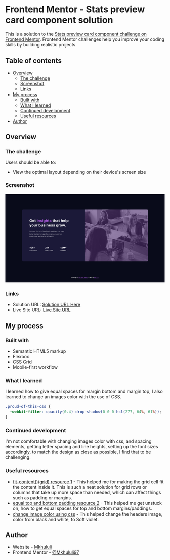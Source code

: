 # Frontend Mentor - Stats preview card component solution

This is a solution to the [Stats preview card component challenge on Frontend Mentor](https://www.frontendmentor.io/challenges/stats-preview-card-component-8JqbgoU62). Frontend Mentor challenges help you improve your coding skills by building realistic projects.

## Table of contents

- [Overview](#overview)
  - [The challenge](#the-challenge)
  - [Screenshot](#screenshot)
  - [Links](#links)
- [My process](#my-process)
  - [Built with](#built-with)
  - [What I learned](#what-i-learned)
  - [Continued development](#continued-development)
  - [Useful resources](#useful-resources)
- [Author](#author)

## Overview

### The challenge

Users should be able to:

- View the optimal layout depending on their device's screen size

### Screenshot

![My solution for the Stats preview card component coding challenge](./design/frontend-mentor-stats-preview-card-component.png)

### Links

- Solution URL: [Solution URL Here](https://www.frontendmentor.io/solutions/statspreviewcardcomponent-LcnxyZn_sY)
- Live Site URL: [Live Site URL](https://mkhululi97.github.io/Stats-preview-card-component/)

## My process

### Built with

- Semantic HTML5 markup
- Flexbox
- CSS Grid
- Mobile-first workflow

### What I learned

I learned how to give equal spaces for margin bottom and margin top, I also learned to change an images color with the use of CSS.

```css
.proud-of-this-css {
  -webkit-filter: opacity(0.4) drop-shadow(0 0 0 hsl(277, 64%, 61%));
}
```

### Continued development

I'm not comfortable with changing images color with css, and spacing elements, getting letter spacing and line heights, setting up the font sizes accordingly, to match the design as close as possible, I find that to be challenging.

### Useful resources

- [fit-content()(grid) resource 1](https://developer.mozilla.org/en-US/docs/Web/CSS/fit-content_function) - This helped me for making the grid cell fit the content inside it. This is such a neat solution for grid rows or columns that take up more space than needed, which can affect things such as padding or margins.
- [equal top and bottom padding resource 2](https://www.vanseodesign.com/blog/demo/vertical-centering/padding.php#:~:text=Equal%20top%20and%20bottom%20paddings,both%20divs%20to%20grow%20dynamically.) - This helped me get unstuck on, how to get equal spaces for top and bottom margins/paddings.
- [change image color using css](https://www.delftstack.com/howto/css/css-change-image-color/) - This helped change the headers image, color from black and white, to Soft violet.

## Author

- Website - [Mkhululi](https://mkhululi97.github.io/portfolio_website/)
- Frontend Mentor - [@Mkhululi97](https://www.frontendmentor.io/profile/Mkhululi97)
